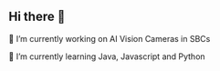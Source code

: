 ## Hi there 👋
🔭 I’m currently working on AI Vision Cameras in SBCs 

🌱 I’m currently learning Java, Javascript and Python

